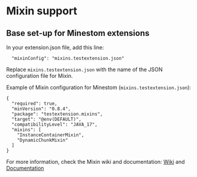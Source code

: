 # Mixin support

## Base set-up for Minestom extensions

In your extension.json file, add this line:

```
  "mixinConfig": "mixins.testextension.json"
```

Replace `mixins.testextension.json` with the name of the JSON configuration file for Mixin.

Example of Mixin configuration for Minestom (`mixins.testextension.json`):

```
{
  "required": true,
  "minVersion": "0.8.4",
  "package": "testextension.mixins",
  "target": "@env(DEFAULT)",
  "compatibilityLevel": "JAVA_17",
  "mixins": [
    "InstanceContainerMixin",
    "DynamicChunkMixin"
  ]
}
```

For more information, check the Mixin wiki and documentation: [Wiki](https://github.com/SpongePowered/Mixin/wiki) and [Documentation](https://docs.spongepowered.org/stable/en/contributing/implementation/mixins.html)
